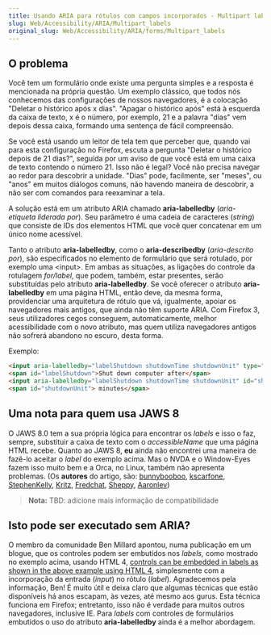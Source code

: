 ```yaml
---
title: Usando ARIA para rótulos com campos incorporados - Multipart labels
slug: Web/Accessibility/ARIA/Multipart_labels
original_slug: Web/Accessibility/ARIA/forms/Multipart_labels
---
```


## O problema

Você tem um formulário onde existe uma pergunta simples e a resposta é mencionada na própria questão. Um exemplo clássico, que todos nós conhecemos das configurações de nossos navegadores, é a colocação "Deletar o histórico após x dias". "Apagar o histórico após" está à esquerda da caixa de texto, x é o número, por exemplo, 21 e a palavra "dias" vem depois dessa caixa, formando uma sentença de fácil compreensão.

Se você está usando um leitor de tela tem que perceber que, quando vai para esta configuração no Firefox, escuta a pergunta "Deletar o histórico depois de 21 dias?", seguida por um aviso de que você está em uma caixa de texto contendo o número 21. Isso não é legal? Você não precisa navegar ao redor para descobrir a unidade. "Dias" pode, facilmente, ser "meses", ou "anos" em muitos diálogos comuns, não havendo maneira de descobrir, a não ser com comandos para reexaminar a tela.

A solução está em um atributo ARIA chamado **aria-labelledby** (_aria-etiqueta liderada por_). Seu parâmetro é uma cadeia de caracteres (_string_) que consiste de IDs dos elementos HTML que você quer concatenar em um único nome acessível.

Tanto o atributo **aria-labelledby**, como o **aria-describedby** (_aria-descrito por_), são especificados no elemento de formulário que será rotulado, por exemplo uma \<input>. Em ambas as situações, as ligações do controle da rotulagem _for/label_, que podem, também, estar presentes, serão substituídas pelo atributo **aria-labelledby**. Se você oferecer o atributo **aria-labelledby** em uma página HTML, então deve, da mesma forma, providenciar uma arquitetura de rótulo que vá, igualmente, apoiar os navegadores mais antigos, que ainda não têm suporte ARIA. Com Firefox 3, seus utilizadores cegos conseguem, automaticamente, melhor acessibilidade com o novo atributo, mas quem utiliza navegadores antigos não sofrerá abandono no escuro, desta forma.

Exemplo:

```html
<input aria-labelledby="labelShutdown shutdownTime shutdownUnit" type="checkbox" />
<span id="labelShutdown">Shut down computer after</span>
<input aria-labelledby="labelShutdown shutdownTime shutdownUnit" id="shutdownTime" type="text" value="10" />
<span id="shutdownUnit"> minutes</span>
```

## Uma nota para quem usa JAWS 8

O JAWS 8.0 tem a sua própria lógica para encontrar os _labels_ e isso o faz, sempre, substituir a caixa de texto com o _accessibleName_ que uma página HTML recebe. Quanto ao JAWS 8, **eu** ainda não encontrei uma maneira de fazê-lo aceitar o _label_ do exemplo acima. Mas o NVDA e o Window-Eyes fazem isso muito bem e a Orca, no Linux, também não apresenta problemas. (Os **autores** do artigo, são: [bunnybooboo](/pt-BR/profiles/bunnybooboo), [kscarfone](/pt-BR/profiles/kscarfone), [StephenKelly](/pt-BR/profiles/StephenKelly), [Kritz](/pt-BR/profiles/Kritz), [Fredchat](/pt-BR/profiles/Fredchat), [Sheppy](/pt-BR/profiles/Sheppy), [Aaronlev](/pt-BR/profiles/Aaronlev))

> **Nota:** TBD: adicione mais informação de compatibilidade

## Isto pode ser executado sem ARIA?

O membro da comunidade Ben Millard apontou, numa publicação em um blogue, que os controles podem ser embutidos nos _labels,_ como mostrado no exemplo acima, usando HTML 4, [controls can be embedded in labels as shown in the above example using HTML 4](http://projectcerbera.com/blog/2008/03#day24), simplesmente com a incorporação da entrada (_input_) no rótulo (_label_). Agradecemos pela informação, Ben! É muito útil e deixa claro que algumas técnicas que estão disponíveis há anos escapam, às vezes, até mesmo aos gurus. Esta técnica funciona em Firefox; entretanto, isso não é verdade para muitos outros navegadores, inclusive IE. Para _labels_ com controles de formulários embutidos o uso do atributo **aria-labelledby** ainda é a melhor abordagem.
